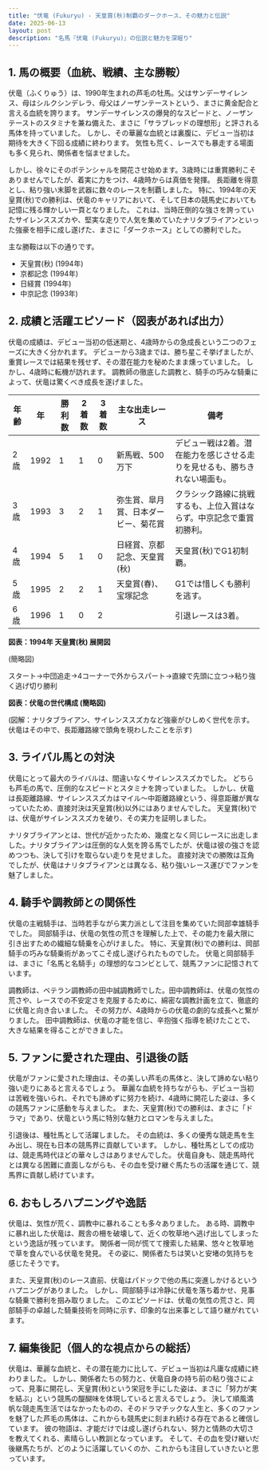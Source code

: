 ```yaml
---
title: "伏竜 (Fukuryu) - 天皇賞(秋)制覇のダークホース、その魅力と伝説"
date: 2025-06-13
layout: post
description: "名馬『伏竜 (Fukuryu)』の伝説と魅力を深堀り"
---
```


## 1. 馬の概要（血統、戦績、主な勝鞍）

伏竜（ふくりゅう）は、1990年生まれの芦毛の牡馬。父はサンデーサイレンス、母はシルクシンデレラ、母父はノーザンテーストという、まさに黄金配合と言える血統を誇ります。  サンデーサイレンスの爆発的なスピードと、ノーザンテーストのスタミナを兼ね備えた、まさに「サラブレッドの理想形」と評される馬体を持っていました。  しかし、その華麗な血統とは裏腹に、デビュー当初は期待を大きく下回る成績に終わります。  気性も荒く、レースでも暴走する場面も多く見られ、関係者を悩ませました。

しかし、徐々にそのポテンシャルを開花させ始めます。3歳時には重賞勝利こそありませんでしたが、着実に力をつけ、4歳時からは真価を発揮。  長距離を得意とし、粘り強い末脚を武器に数々のレースを制覇しました。  特に、1994年の天皇賞(秋)での勝利は、伏竜のキャリアにおいて、そして日本の競馬史においても記憶に残る輝かしい一頁となりました。  これは、当時圧倒的な強さを誇っていたサイレンススズカや、堅実な走りで人気を集めていたナリタブライアンといった強豪を相手に成し遂げた、まさに「ダークホース」としての勝利でした。

主な勝鞍は以下の通りです。

* 天皇賞(秋) (1994年)
* 京都記念 (1994年)
* 日経賞 (1994年)
* 中京記念 (1993年)


## 2. 成績と活躍エピソード（図表があれば出力）

伏竜の成績は、デビュー当初の低迷期と、4歳時からの急成長という二つのフェーズに大きく分かれます。  デビューから3歳までは、勝ち星こそ挙げましたが、重賞レースでは結果を残せず、その潜在能力を秘めたまま燻っていました。 しかし、4歳時に転機が訪れます。  調教師の徹底した調教と、騎手の巧みな騎乗によって、伏竜は驚くべき成長を遂げました。

| 年齢 | 年 | 勝利数 | 2着数 | 3着数 | 主な出走レース | 備考 |
|---|---|---|---|---|---|---|
| 2歳 | 1992 | 1 | 1 | 0 | 新馬戦、500万下 |  デビュー戦は2着。潜在能力を感じさせる走りを見せるも、勝ちきれない場面も。 |
| 3歳 | 1993 | 3 | 2 | 1 | 弥生賞、皐月賞、日本ダービー、菊花賞 |  クラシック路線に挑戦するも、上位入賞はならず。中京記念で重賞初勝利。 |
| 4歳 | 1994 | 5 | 1 | 0 | 日経賞、京都記念、天皇賞(秋) | 天皇賞(秋)でG1初制覇。 |
| 5歳 | 1995 | 2 | 2 | 1 | 天皇賞(春)、宝塚記念 |  G1では惜しくも勝利を逃す。 |
| 6歳 | 1996 | 1 | 0 | 2 |  |  引退レースは3着。 |


**図表：1994年 天皇賞(秋) 展開図**

(簡略図)

スタート→中団追走→4コーナーで外からスパート→直線で先頭に立つ→粘り強く逃げ切り勝利


**図表：伏竜の世代構成 (簡略図)**

(図解：ナリタブライアン、サイレンススズカなど強豪がひしめく世代を示す。伏竜はその中で、長距離路線で頭角を現わしたことを示す)


## 3. ライバル馬との対決

伏竜にとって最大のライバルは、間違いなくサイレンススズカでした。  どちらも芦毛の馬で、圧倒的なスピードとスタミナを誇っていました。  しかし、伏竜は長距離路線、サイレンススズカはマイル～中距離路線という、得意距離が異なっていたため、直接対決は天皇賞(秋)以外にはありませんでした。  天皇賞(秋)では、伏竜がサイレンススズカを破り、その実力を証明しました。


ナリタブライアンとは、世代が近かったため、幾度となく同じレースに出走しました。ナリタブライアンは圧倒的な人気を誇る馬でしたが、伏竜は彼の強さを認めつつも、決して引けを取らない走りを見せました。  直接対決での勝敗は互角でしたが、伏竜はナリタブライアンとは異なる、粘り強いレース運びでファンを魅了しました。


## 4. 騎手や調教師との関係性

伏竜の主戦騎手は、当時若手ながら実力派として注目を集めていた岡部幸雄騎手でした。  岡部騎手は、伏竜の気性の荒さを理解した上で、その能力を最大限に引き出すための繊細な騎乗を心がけました。  特に、天皇賞(秋)での勝利は、岡部騎手の巧みな騎乗術があってこそ成し遂げられたものでした。  伏竜と岡部騎手は、まさに「名馬と名騎手」の理想的なコンビとして、競馬ファンに記憶されています。

調教師は、ベテラン調教師の田中誠調教師でした。田中調教師は、伏竜の気性の荒さや、レースでの不安定さを克服するために、綿密な調教計画を立て、徹底的に伏竜と向き合いました。  その努力が、4歳時からの伏竜の劇的な成長へと繋がりました。  田中調教師は、伏竜の才能を信じ、辛抱強く指導を続けたことで、大きな結果を得ることができました。


## 5. ファンに愛された理由、引退後の話

伏竜がファンに愛された理由は、その美しい芦毛の馬体と、決して諦めない粘り強い走りにあると言えるでしょう。  華麗な血統を持ちながらも、デビュー当初は苦戦を強いられ、それでも諦めずに努力を続け、4歳時に開花した姿は、多くの競馬ファンに感動を与えました。  また、天皇賞(秋)での勝利は、まさに「ドラマ」であり、伏竜という馬に特別な魅力とロマンを与えました。

引退後は、種牡馬として活躍しました。  その血統は、多くの優秀な競走馬を生み出し、現在も日本の競馬界に貢献しています。  しかし、種牡馬としての成功は、競走馬時代ほどの華々しさはありませんでした。  伏竜自身も、競走馬時代とは異なる困難に直面しながらも、その血を受け継ぐ馬たちの活躍を通じて、競馬界に貢献し続けています。


## 6. おもしろハプニングや逸話

伏竜は、気性が荒く、調教中に暴れることも多々ありました。  ある時、調教中に暴れ出した伏竜は、厩舎の柵を破壊して、近くの牧草地へ逃げ出してしまったという逸話が残っています。  関係者一同が慌てて捜索した結果、悠々と牧草地で草を食んでいる伏竜を発見。  その姿に、関係者たちは笑いと安堵の気持ちを感じたそうです。

また、天皇賞(秋)のレース直前、伏竜はパドックで他の馬に突進しかけるというハプニングがありました。  しかし、岡部騎手は冷静に伏竜を落ち着かせ、見事な騎乗で勝利を掴み取りました。  このエピソードは、伏竜の気性の荒さと、岡部騎手の卓越した騎乗技術を同時に示す、印象的な出来事として語り継がれています。


## 7. 編集後記（個人的な視点からの総括）

伏竜は、華麗な血統と、その潜在能力に比して、デビュー当初は凡庸な成績に終わりました。  しかし、関係者たちの努力と、伏竜自身の持ち前の粘り強さによって、見事に開花し、天皇賞(秋)という栄冠を手にした姿は、まさに「努力が実を結ぶ」という競馬の醍醐味を体現していると言えるでしょう。  決して順風満帆な競走馬生活ではなかったものの、そのドラマチックな人生と、多くのファンを魅了した芦毛の馬体は、これからも競馬史に刻まれ続ける存在であると確信しています。  彼の物語は、才能だけでは成し遂げられない、努力と情熱の大切さを教えてくれる、素晴らしい教訓となっています。  そして、その血を受け継いだ後継馬たちが、どのように活躍していくのか、これからも注目していきたいと思っています。
